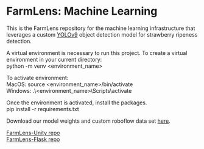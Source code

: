 # FarmLens: Machine Learning

This is the FarmLens repository for the machine learning infrastructure that leverages a custom [YOLOv9](https://github.com/WongKinYiu/yolov9) object detection model for strawberry ripeness detection.

A virtual environment is necessary to run this project. To create a virtual environment in your current directory: <br>
python -m venv <environment_name>

To activate environment: <br>
MacOS: source <environment_name>/bin/activate <br>
Windows: .\\<environment_name>\Scripts\activate

Once the environment is activated, install the packages. <br>
pip install -r requirements.txt

Download our model weights and custom roboflow data set [here](https://drive.google.com/drive/folders/1xO-qkxcGbAAFphdk8i6Aysu_fjfk_z9Y?usp=sharing).

[FarmLens-Unity repo](https://github.com/novicecodersnail/farmlens) <br>
[FarmLens-Flask repo](https://github.com/juanansaldo/FarmLens-Flask)
